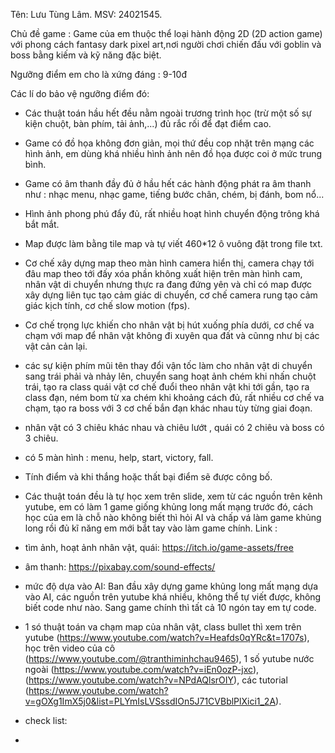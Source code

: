 Tên: Lưu Tùng Lâm. 
MSV: 24021545.

Chủ đề game : Game của em thuộc thể loại hành động 2D (2D action game) với phong cách fantasy dark pixel art,nơi người chơi chiến đấu với goblin và boss bằng kiếm và kỹ năng đặc biệt.


Ngưỡng điểm em cho là xứng đáng : 9-10đ


Các lí do bảo vệ ngưỡng điểm đó:

+ Các thuật toán hầu hết đều nằm ngoài trương trình học (trừ một số sự kiện chuột, bàn phím, tải ảnh,...) đủ rắc rối để đạt điểm cao.

+ Game có đồ họa không đơn giản, mọi thứ đều cop nhặt trên mạng các hình ảnh, em dùng khá nhiều hình ảnh nên đồ họa được coi ở mức trung bình.

+ Game có âm thanh đầy đủ ở hầu hết các hành động phát ra âm thanh như : nhạc menu, nhạc game, tiếng bước chân, chém, bị đánh, bom nổ...

+ Hình ảnh phong phú đẩy đủ, rất nhiều hoạt hình chuyển động trông khá bắt mắt.

+ Map được làm bằng tile map và tự viết 460*12 ô vuông đặt trong file txt.

+ Cơ chế xây dựng map theo màn hình camera hiển thị, camera chạy tới đâu map theo tới đấy xóa phần không xuất hiện trên màn hình cam, nhân vật di chuyển nhưng thực ra đang đứng yên và chỉ có map được xây dựng liên tục tạo cảm giác di chuyển, cơ chế camera rung tạo cảm giác kịch tính, cơ chế slow motion (fps).

+ Cơ chế trọng lực khiến cho nhân vật bị hút xuống phía dưới, cơ chế va chạm với map để nhân vật không đi xuyên qua đất và cũnng như bị các vật cản cản lại.

+  các sự kiện phím mũi tên thay đổi vận tốc làm cho nhân vật di chuyển sang trái phải và nhảy lên, chuyển sang hoạt ảnh chém khi nhấn chuột trái, tạo ra class quái vật cơ chế đuổi theo nhân vật khi tới gần, tạo ra class đạn, ném bom từ xa
chém khi khoảng cách đủ, rất nhiều cơ chế va chạm, tạo ra boss với 3 cơ chế bắn đạn khác nhau tùy từng giai đoạn.

+ nhân vật có 3 chiêu khác nhau và chiêu lướt , quái có 2 chiêu và boss có 3 chiêu.

+ có 5 màn hình : menu, help, start, victory, fall.

+ Tính điểm và khi thắng hoặc thất bại điểm sẽ được công bố.

+ Các thuật toán đều là tự học xem trên slide, xem từ các nguồn trên kênh yutube, em có làm 1 game giống khủng long mất mạng trước đó, cách học của em là chỗ nào không biết thì hỏi AI và chấp vá làm game khủng long rồi đủ kĩ năng em mới bắt tay vào làm game chính.
Link :
+ tìm ảnh, hoạt ảnh nhân vật, quái: https://itch.io/game-assets/free
+ âm thanh: https://pixabay.com/sound-effects/
+ mức độ dựa vào AI: Ban đầu xây dựng game khủng long mất mạng dựa vào AI, các nguồn trên yutube khá nhiều, không thể tự viết được, không biết code như nào. Sang game chính thì tất cả 10 ngón tay em tự code.
+ 1 só thuật toán va chạm map của nhân vật, class bullet thì xem trên yutube (https://www.youtube.com/watch?v=Heafds0qYRc&t=1707s), học trên video của cô (https://www.youtube.com/@tranthiminhchau9465), 1 số yutube nước ngoài (https://www.youtube.com/watch?v=iEn0ozP-jxc), (https://www.youtube.com/watch?v=NPdAQlsrOIY), các tutorial (https://www.youtube.com/watch?v=gOXg1ImX5j0&list=PLYmIsLVSssdIOn5J71CVBblPlXici1_2A).
- check list:
+  
